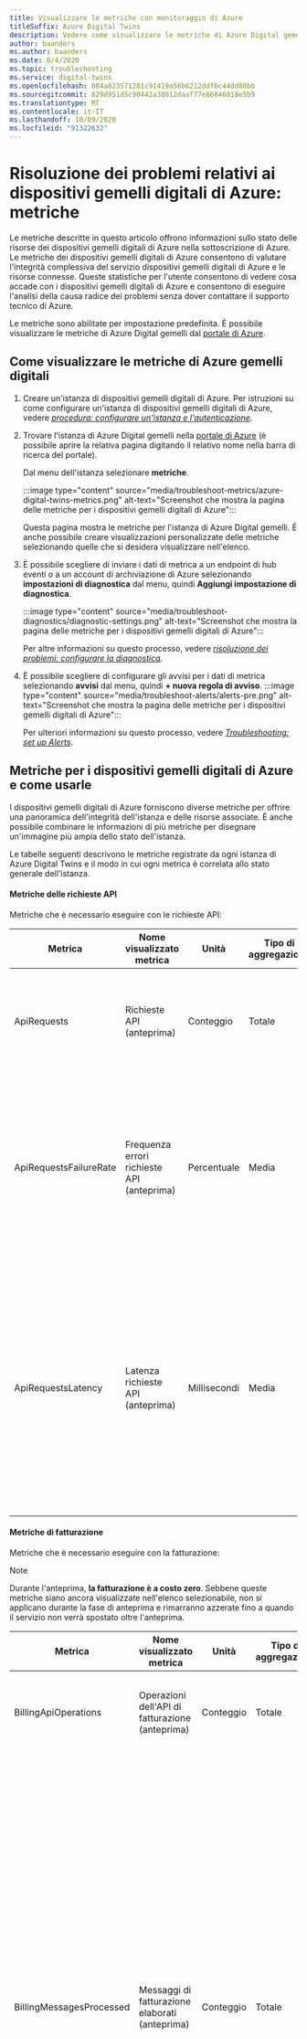```yaml
---
title: Visualizzare le metriche con monitoraggio di Azure
titleSuffix: Azure Digital Twins
description: Vedere come visualizzare le metriche di Azure Digital gemelli in monitoraggio di Azure.
author: baanders
ms.author: baanders
ms.date: 8/4/2020
ms.topic: troubleshooting
ms.service: digital-twins
ms.openlocfilehash: 084a823571281c91419a56b6212ddf6c44dd80bb
ms.sourcegitcommit: 829d951d5c90442a38012daaf77e86046018e5b9
ms.translationtype: MT
ms.contentlocale: it-IT
ms.lasthandoff: 10/09/2020
ms.locfileid: "91322632"
---
```

# <a name="troubleshooting-azure-digital-twins-metrics"></a>Risoluzione dei problemi relativi ai dispositivi gemelli digitali di Azure: metriche

Le metriche descritte in questo articolo offrono informazioni sullo stato delle risorse dei dispositivi gemelli digitali di Azure nella sottoscrizione di Azure. Le metriche dei dispositivi gemelli digitali di Azure consentono di valutare l'integrità complessiva del servizio dispositivi gemelli digitali di Azure e le risorse connesse. Queste statistiche per l'utente consentono di vedere cosa accade con i dispositivi gemelli digitali di Azure e consentono di eseguire l'analisi della causa radice dei problemi senza dover contattare il supporto tecnico di Azure.

Le metriche sono abilitate per impostazione predefinita. È possibile visualizzare le metriche di Azure Digital gemelli dal [portale di Azure](https://portal.azure.com).

## <a name="how-to-view-azure-digital-twins-metrics"></a>Come visualizzare le metriche di Azure gemelli digitali

1. Creare un'istanza di dispositivi gemelli digitali di Azure. Per istruzioni su come configurare un'istanza di dispositivi gemelli digitali di Azure, vedere [*procedura: configurare un'istanza e l'autenticazione*](how-to-set-up-instance-portal.md).

2. Trovare l'istanza di Azure Digital gemelli nella [portale di Azure](https://portal.azure.com) (è possibile aprire la relativa pagina digitando il relativo nome nella barra di ricerca del portale). 

    Dal menu dell'istanza selezionare **metriche**.
   
    :::image type="content" source="media/troubleshoot-metrics/azure-digital-twins-metrics.png" alt-text="Screenshot che mostra la pagina delle metriche per i dispositivi gemelli digitali di Azure":::

    Questa pagina mostra le metriche per l'istanza di Azure Digital gemelli. È anche possibile creare visualizzazioni personalizzate delle metriche selezionando quelle che si desidera visualizzare nell'elenco.
    
3. È possibile scegliere di inviare i dati di metrica a un endpoint di hub eventi o a un account di archiviazione di Azure selezionando **impostazioni di diagnostica** dal menu, quindi **Aggiungi impostazione di diagnostica**.

    :::image type="content" source="media/troubleshoot-diagnostics/diagnostic-settings.png" alt-text="Screenshot che mostra la pagina delle metriche per i dispositivi gemelli digitali di Azure":::

    Per altre informazioni su questo processo, vedere [*risoluzione dei problemi: configurare la diagnostica*](troubleshoot-diagnostics.md).

4. È possibile scegliere di configurare gli avvisi per i dati di metrica selezionando **avvisi** dal menu, quindi **+ nuova regola di avviso**.
    :::image type="content" source="media/troubleshoot-alerts/alerts-pre.png" alt-text="Screenshot che mostra la pagina delle metriche per i dispositivi gemelli digitali di Azure":::

    Per ulteriori informazioni su questo processo, vedere [*Troubleshooting: set up Alerts*](troubleshoot-alerts.md).

## <a name="azure-digital-twins-metrics-and-how-to-use-them"></a>Metriche per i dispositivi gemelli digitali di Azure e come usarle

I dispositivi gemelli digitali di Azure forniscono diverse metriche per offrire una panoramica dell'integrità dell'istanza e delle risorse associate. È anche possibile combinare le informazioni di più metriche per disegnare un'immagine più ampia dello stato dell'istanza. 

Le tabelle seguenti descrivono le metriche registrate da ogni istanza di Azure Digital Twins e il modo in cui ogni metrica è correlata allo stato generale dell'istanza.

#### <a name="api-request-metrics"></a>Metriche delle richieste API

Metriche che è necessario eseguire con le richieste API:

| Metrica | Nome visualizzato metrica | Unità | Tipo di aggregazione| Descrizione | Dimensioni |
| --- | --- | --- | --- | --- | --- |
| ApiRequests | Richieste API (anteprima) | Conteggio | Totale | Il numero di richieste API effettuate per le operazioni di lettura, scrittura, eliminazione e query dei dispositivi gemelli digitali. |  Autenticazione <br>Operazione <br>Protocollo <br>Codice di stato, <br>Classe di codice di stato, <br>Testo stato |
| ApiRequestsFailureRate | Frequenza errori richieste API (anteprima) | Percentuale | Media | Percentuale di richieste API ricevute dal servizio per l'istanza che forniscono un codice di risposta errore interno (500) per le operazioni di lettura, scrittura, eliminazione e query dei dispositivi gemelli digitali. | Autenticazione <br>Operazione <br>Protocollo <br>Codice di stato, <br>Classe di codice di stato, <br>Testo stato
| ApiRequestsLatency | Latenza richieste API (anteprima) | Millisecondi | Media | Tempo di risposta per le richieste API. Questo si riferisce al momento in cui la richiesta viene ricevuta dai dispositivi gemelli digitali di Azure finché il servizio non invia un risultato di esito positivo/negativo per le operazioni di lettura, scrittura, eliminazione e query dei dispositivi gemelli digitali. | Autenticazione <br>Operazione <br>Protocollo |

#### <a name="billing-metrics"></a>Metriche di fatturazione

Metriche che è necessario eseguire con la fatturazione:

>[!NOTE]
> Durante l'anteprima, **la fatturazione è a costo zero**. Sebbene queste metriche siano ancora visualizzate nell'elenco selezionabile, non si applicano durante la fase di anteprima e rimarranno azzerate fino a quando il servizio non verrà spostato oltre l'anteprima.

| Metrica | Nome visualizzato metrica | Unità | Tipo di aggregazione| Descrizione | Dimensioni |
| --- | --- | --- | --- | --- | --- |
| BillingApiOperations | Operazioni dell'API di fatturazione (anteprima) | Conteggio | Totale | Metrica di fatturazione per il conteggio di tutte le richieste API effettuate nel servizio Azure Digital Twins. | ID contatore |
| BillingMessagesProcessed | Messaggi di fatturazione elaborati (anteprima) | Conteggio | Totale | Metrica di fatturazione per il numero di messaggi inviati dai dispositivi gemelli digitali di Azure agli endpoint esterni.<br><br>Per essere considerato un singolo messaggio ai fini della fatturazione, un payload non deve avere una dimensione superiore a 1 KB. I payload di dimensioni maggiori di questo verranno conteggiati come messaggi aggiuntivi in incrementi di 1 KB (pertanto un messaggio compreso tra 1 e 2 KB verrà conteggiato come 2 messaggi, tra 2 e 3 KB sarà costituito da 3 messaggi e così via).<br>Questa restrizione si applica anche alle risposte, pertanto una chiamata che restituisce 1,5 KB nel corpo della risposta, ad esempio, verrà fatturata come 2 operazioni. | ID contatore |
| BillingQueryUnits | Unità query di fatturazione (anteprima) | Conteggio | Totale | Il numero di unità di query, una misura calcolata internamente dell'utilizzo delle risorse del servizio, utilizzata per eseguire le query. È disponibile anche un'API helper per la misurazione delle unità di query: [classe QueryChargeHelper](https://docs.microsoft.com/dotnet/api/azure.digitaltwins.core.querychargehelper?view=azure-dotnet-preview&preserve-view=true) | ID contatore |

#### <a name="ingress-metrics"></a>Metriche in ingresso

Metriche che è necessario eseguire con l'ingresso dei dati:

| Metrica | Nome visualizzato metrica | Unità | Tipo di aggregazione| Descrizione | Dimensioni |
| --- | --- | --- | --- | --- | --- |
| IngressEvents | Eventi in ingresso (anteprima) | Conteggio | Totale | Il numero di eventi di telemetria in ingresso nei dispositivi gemelli digitali di Azure. | Risultato |
| IngressEventsFailureRate | Frequenza degli errori degli eventi in ingresso (anteprima) | Percentuale | Media | Percentuale di eventi di telemetria in ingresso per i quali il servizio restituisce un codice di risposta errore interno (500). | Risultato |
| IngressEventsLatency | Latenza eventi in ingresso (anteprima) | Millisecondi | Media | Data e ora di arrivo di un evento quando è pronto per essere uscita dai dispositivi gemelli digitali di Azure, a quel punto il servizio invia un risultato di esito positivo o negativo. | Risultato |

#### <a name="routing-metrics"></a>Metriche di routing

Metriche che è necessario eseguire con il routing:

| Metrica | Nome visualizzato metrica | Unità | Tipo di aggregazione| Descrizione | Dimensioni |
| --- | --- | --- | --- | --- | --- |
| MessagesRouted | Messaggi instradati (anteprima) | Conteggio | Totale | Il numero di messaggi indirizzati a un servizio endpoint di Azure, ad esempio hub eventi, bus di servizio o griglia di eventi. | Tipo di endpoint, <br>Risultato |
| RoutingFailureRate | Frequenza errori di routing (anteprima) | Percentuale | Media | Percentuale di eventi che generano un errore quando vengono instradati da dispositivi gemelli digitali di Azure a un servizio endpoint di Azure, ad esempio hub eventi, bus di servizio o griglia di eventi. | Tipo di endpoint, <br>Risultato |
| RoutingLatency | Latenza routing (anteprima) | Millisecondi | Media | Tempo trascorso tra un evento che viene indirizzato dai dispositivi gemelli digitali di Azure a quando viene inviato al servizio endpoint di Azure, ad esempio hub eventi, bus di servizio o griglia di eventi. | Tipo di endpoint, <br>Risultato |

## <a name="dimensions"></a>Dimensioni

Le dimensioni consentono di identificare altri dettagli sulle metriche. Alcune metriche di routing forniscono informazioni per ogni endpoint. Nella tabella seguente sono elencati i valori possibili per queste dimensioni.

| Dimensione | Valori |
| --- | --- |
| Authentication | OAuth |
| Operazione (per le richieste API) | Microsoft. DigitalTwins/DigitalTwins/Delete, <br>Microsoft. DigitalTwins/DigitalTwins/Write, <br>Microsoft. DigitalTwins/DigitalTwins/Read, <br>Microsoft. DigitalTwins/eventroutes/Read, <br>Microsoft. DigitalTwins/eventroutes/Write, <br>Microsoft. DigitalTwins/eventroutes/Delete, <br>Microsoft. DigitalTwins/Models/Read, <br>Microsoft. DigitalTwins/Models/Write, <br>Microsoft. DigitalTwins/Models/Delete, <br>Microsoft. DigitalTwins/query/Action |
| Tipo di endpoint | Griglia di eventi, <br>Hub eventi, <br>Bus di servizio |
| Protocollo | HTTPS |
| Risultato | Successo <br>Errore |
| Codice di stato | 200, 404, 500 e così via. |
| Classe di codice di stato | 2xx, 4xx, 5xx e così via. |
| Testo stato | Errore interno del server, non trovato e così via. |

## <a name="next-steps"></a>Passaggi successivi

Per altre informazioni sulla gestione delle metriche registrate per i dispositivi gemelli digitali di Azure, vedere [*risoluzione dei problemi: configurare la diagnostica*](troubleshoot-diagnostics.md).
